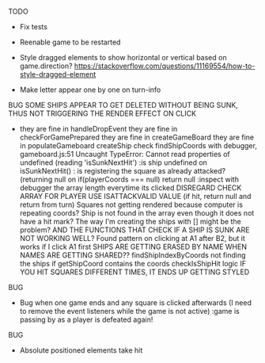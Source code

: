 <!-- - Import babel to make E6 import usable -->
<!-- - Test hit function within the Ship factory -->
<!-- - Implement addShipToBoardGrid -->
<!-- - Implement receiveAttackFromPlayer: 
Gameboards should have a receiveAttack function that takes a pair of coordinates, determines whether or not the attack hit a ship and then sends the ‘hit’ function to the correct ship, or records the coordinates of the missed shot.
 - Implement test -->
 <!-- - Debug findSHipIndexByName (returning -1) -->
 <!-- - Implement removeShipFromShipsArray -->
 <!-- - Test isPlayerDefeated -->
 <!-- - Test removeSquare... refactor works -->
<!-- Add event listener check -->
<!-- - How to change event listener gameboard everytime a player is swapped(check tic tac toe) -->
<!-- - Attach gameboard to each player(make function createPlayer? and putting createGameboard inside?) -->
 <!-- - switchBoards not switching boards -->
<!-- - _boardGrid not being marked correctly -->
<!-- - Player 2 rendering needs to be backwards
  :divide in 8 arrays and reverse the arrays to later join them? -->
<!-- - Even if hit ship is false, mark is as hit -->
  <!-- -Attacking(test at receiveAttack) -->
  <!-- -an already attacked square(check hit in boardgrid -->
<!-- - All squares are being rendered red? -->
<!-- - Setup game with computer -->
  <!-- :handle object that send report of the attacks on gameLoop -->
  <!-- - Find within boardGrid the square with the coords send -->
  <!-- - Make computer not attack the same coords twice
    :store number selected and exclude it from future generations -->
  <!-- - If player click is on hit square, return the whole process so the computer does not get a free chance to attack -->

<!-- - Check square ship rendering and ship coordinates placing(seems to not be consistent)
  :player > gameboard ship placement and gameboard ship rendering should be the same
  :computer > only place ships, no rendering
    :addShipToBoardGridObject! not printing after iterating boardGrid object
      :when a coord is found, does not look the following coord from the beggining of the boardGrid -->

<!-- - Computer ships not being placed correctly -->

<!-- - Clean code to make it more functional styled -->

<!-- - Create function to end match -->

<!-- - Ideas on applying drag and drop for ship placement
  :drag div to grid, change property within the object on grid
  :lookup interact.js sourcecode
  :https://www.javascripttutorial.net/web-apis/javascript-drag-and-drop/#:~:text=Introduction%20to%20JavaScript%20Drag%20and%20Drop%20API&text=By%20default%2C%20only%20image%20and,you%20would%20drag%20an%20image. -->

<!-- - GAME SETUP - PLACE SHIPS AND CREATE -->
  <!-- - Query selector the items to be dragged
  - Add event listener drag start
  - Add hide class when dragstart is triggered
  - Add event listeners to the squares for all 4 properties
  - Create all 4 functions taking an event, preventing default and adding or removing the drag-over class to the elements
  - Last function, drop, will remove the drag-over property, get a reference to it with it's ID and append the draggable element to the drop target
  - Here I need to get the coordinate/s of the square/s where the draggable is dropped to
  - Store the values on an array, and create a ship with this
  - Remove the hide element from the draggable so the ship sticks there -->
<!-- // if element carrier and vertical, add ship class to all 5 elements below the drop point -->
  <!-- // if element carrier and horizontal, add ship class to all 5 elements to the right of the drop point -->
  <!-- // if element gets out of it's parent, do not allow! -->
  <!-- :renderSquaresHorizontally > if any element after the first has the "row" class, return  -->
  <!-- :renderSquaresVertically > if error giving undefined, return and reincorportate opacity of ship on the pool -->
  <!-- :get reference to the element previously dragged and remove its opacity property -->
  <!-- // if ship is placed outside of any square, it does not get places nor it reappears on the pool -->
  <!-- - SETUP PREPARE GAME FUNCTION -
  -Before starting game, function to let the player place their name and ships -->

  <!-- // HOW TO GET THE ARRAY OUT OF THE DROP EVENT LISTENER
  You'd have to do it from inside render..() because you cannot otherwise access a local variable from outside a function -->

  <!-- -For each placement of ship, add the values of ID's of each one to an array within an array of arrays -->
  <!-- -Do not start or add click event listeners to the board before having all the ships placed -->
<!-- 
  - Check if original square to style previous sibling had the ship class -->

<!-- - Make ships in the pool be one element only! (Make them span multiple grid areas) -->
  <!-- -If ship placed in a row with "row" class, it does not get placed because of the while loop -->
  <!-- : iterate anyway if the original squaresToStyle is the same as the current -->

<!-- - Vertical placement check
  :if it is succesful, check if any of the squares has the ship class
  :it is not succesful and the last square had the ship class, do not remove it
  : -->

<!-- - Make ships in the pool be one element only! (Make them span multiple grid areas) -->
<!-- - Refactor renderSquaresVertically and renderSquaresHorizontally -->

<!-- - Create a button to tell if place vertical or horizontal
  :style and properly place button -->

<!-- - Create game out of ships placed
  - Set the event listeners to the ships to be dragged and button to change placement orientation(index.js)
  - Everytime a ship is dropped, check if the coordinates array is 9(handleStylingEventsData)
    - If the coordinates is length 9, start a game with:
    - Creating a Player1 and Player2(computer): 
      : player creates a Gameboard with coordinates from its placed ships
        :add ships to gameboard board ships
        :add ships to gameboard board grid
      : computer creates a Gameboard with random coordinates
        :add ships to gameboard board ships
        :add ships to gameboard board grid
    - Add event listeners to the enemy board -->

TODO

- Fix tests
- Reenable game to be restarted
- Style dragged elements to show horizontal or vertical based on game.direction?
https://stackoverflow.com/questions/11169554/how-to-style-dragged-element

- Make letter appear one by one on turn-info




BUG
  SOME SHIPS APPEAR TO GET DELETED WITHOUT BEING SUNK, THUS NOT TRIGGERING THE RENDER EFFECT ON CLICK
- they are fine in handleDropEvent
  they are fine in checkForGamePrepared
  they are fine in createGameBoard
  <!-- :populateGameboard is showing length 5? (it should be 9)
    :at some point the array is put within an array, narrow down where is that happening -->
  they are fine in populateGameboard
  createShip
  check findShipCoords with debugger,
  gameboard.js:51 Uncaught TypeError: Cannot read properties of undefined (reading 'isSunkNextHit')
  :is ship undefined on isSunkNextHit()
    : is registering the square as already attacked? (returning null on  if(playerCoords === null) return null
    :inspect with debugger the array length everytime its clicked
DISREGARD CHECK ARRAY FOR PLAYER
USE ISATTACKVALID VALUE (if hit, return null and return from turn)
Squares not getting rendered because computer is repeating coords?
Ship is not found in the array even though it does not have a hit mark? 
The way I'm creating the ships with [] might be the problem? AND THE FUNCTIONS THAT CHECK IF A SHIP IS SUNK ARE NOT WORKING WELL?
Found pattern on clicking at A1 after B2, but it works if I click A1 first
SHIPS ARE GETTING ERASED BY NAME WHEN NAMES ARE GETTING SHARED??
findShipIndexByCoords not finding the ships if getShipCoord contains the coords
checkIsShipHit logic
IF YOU HIT SQUARES DIFFERENT TIMES, IT ENDS UP GETTING STYLED

BUG
- Bug when one game ends and any square is clicked afterwards (I need to remove the event listeners while the game is not active)
  :game is passing by as a player is defeated again!

BUG  
- Absolute positioned elements take hit